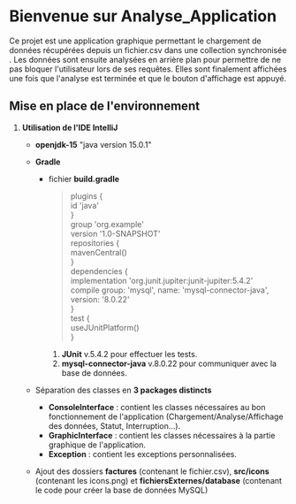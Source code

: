 # Bienvenue sur Analyse_Application

Ce projet est une application graphique permettant le chargement de données récupérées depuis un fichier.csv dans une collection synchronisée . Les données sont ensuite analysées en arrière plan pour permettre de ne pas bloquer l'utilisateur lors de ses requêtes. Elles sont finalement affichées une fois que l'analyse est terminée et que le bouton d'affichage est appuyé.

## Mise en place de l'environnement

1. **Utilisation de l'IDE IntelliJ**
    * **openjdk-15** "java version 15.0.1"
    
	* **Gradle**
	
	  * fichier **build.gradle**
         >   plugins {  
		     id 'java'  
			}  
			group 'org.example'  
			version '1.0-SNAPSHOT'  
			repositories {  
			  mavenCentral()  
			}  
			dependencies {  
			  implementation 'org.junit.jupiter:junit-jupiter:5.4.2'  
			  compile group: 'mysql', name: 'mysql-connector-java', version: '8.0.22'  
			}  
			test {  
			  useJUnitPlatform()  
		> }
         1. **JUnit** v.5.4.2 pour effectuer les tests.
         2. **mysql-connector-java** v.8.0.22 pour communiquer avec la base de données.
         
   * Séparation des classes en **3 packages distincts**
   
      * **ConsoleInterface** : contient les classes nécessaires au bon fonctionnement de l'application (Chargement/Analyse/Affichage des données, Statut, Interruption…).
      * **GraphicInterface** : contient les classes nécessaires à la partie graphique de l'application.
      * **Exception** : contient les exceptions personnalisées.
      
   * Ajout des dossiers **factures** (contenant le fichier.csv), **src/icons** (contenant les icons.png) et **fichiersExternes/database** (contenant le code pour créer la base de données MySQL)


